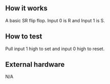 <!---

This file is used to generate your project datasheet. Please fill in the information below and delete any unused
sections.

You can also include images in this folder and reference them in the markdown. Each image must be less than
512 kb in size, and the combined size of all images must be less than 1 MB.
-->

## How it works

A basic SR flip flop. Input 0 is R and Input 1 is S.

## How to test

Pull input 1 high to set and input 0 high to reset.

## External hardware

N/A
